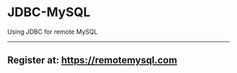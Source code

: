 # JDBC-MySQL
Using JDBC for remote MySQL

----------------------------------

Register at: https://remotemysql.com 
-----------------------------------
